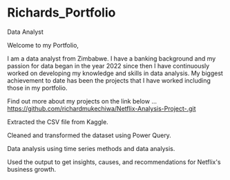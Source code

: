 # Richards_Portfolio

Data Analyst

Welcome to my Portfolio, 

I am a data analyst from Zimbabwe. I have a banking background and my passion for  data began  in the year 2022 since then I have continuously worked on  developing my knowledge and skills  in data analysis. My biggest achievement to date has been the projects that I have worked including those in my portfolio.

Find out more about my projects on the link below ...
https://github.com/richardmukechiwa/Netflix-Analysis-Project-.git

Extracted the CSV file from Kaggle.

Cleaned and transformed the dataset using Power Query.

Data analysis using time series methods and data analysis.

Used the output to get insights, causes, and recommendations for Netflix's business growth.

																			

